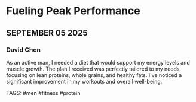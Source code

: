 # Fueling Peak Performance
## SEPTEMBER 05 2025
### David Chen

As an active man, I needed a diet that would support my energy levels and muscle growth. The plan I received was perfectly tailored to my needs, focusing on lean proteins, whole grains, and healthy fats. I've noticed a significant improvement in my workouts and overall well-being.

TAGS: #men #fitness #protein